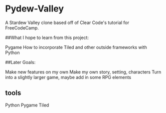 # Pydew-Valley

A Stardew Valley clone based off of Clear Code's tutorial for FreeCodeCamp.

##What I hope to learn from this project:

Pygame
How to incorporate Tiled and other outside frameworks with Python


##Later Goals:

Make new features on my own
Make my own story, setting, characters
Turn into a slightly larger game, maybe add in some RPG elements


## tools
Python
Pygame
Tiled
